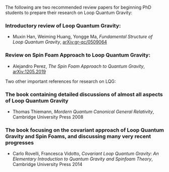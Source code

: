 The following are two recommended review papers for beginning PhD students to prepare their research on Loop Quantum Gravity: 

### Introductory review of Loop Quantum Gravity:

- Muxin Han, Weiming Huang, Yongge Ma, _Fundamental Structure of Loop Quantum Gravity_, [arXiv:gr-qc/0509064](https://arxiv.org/abs/gr-qc/0509064)


### Review on Spin Foam Approach to Loop Quantum Gravity:

- Alejandro Perez, _The Spin Foam Approach to Quantum Gravity_, [arXiv:1205.2019](https://arxiv.org/abs/1205.2019)


Two other important references for research on LQG:

### The book containing detailed discussions of almost all aspects of Loop Quantum Gravity

- Thomas Thiemann, _Mordern Quantum Canonical General Relativity_, Cambridge University Press 2008

### The book focusing on the covariant approach of Loop Quantum Gravity and Spin Foams, and discussing many very recent progresses

- Carlo Rovelli, Francesca Vidotto, _Covariant Loop Quantum Gravity: An Elementary Introduction to Quantum Gravity and Spinfoam Theory_, Cambridge University Press 2014

